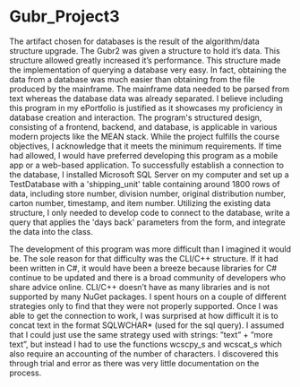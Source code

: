 # Gubr_Project3
The artifact chosen for databases is the result of the algorithm/data structure upgrade.  The Gubr2 was given a structure to hold it’s data.  This structure allowed greatly increased it’s performance.  This structure made the implementation of querying a database very easy.  In fact, obtaining the data from a database was much easier than obtaining from the file produced by the mainframe.  The mainframe data needed to be parsed from text whereas the database data was already separated.
I believe including this program in my ePortfolio is justified as it showcases my proficiency in database creation and interaction. The program's structured design, consisting of a frontend, backend, and database, is applicable in various modern projects like the MEAN stack. While the project fulfills the course objectives, I acknowledge that it meets the minimum requirements. If time had allowed, I would have preferred developing this program as a mobile app or a web-based application.
To successfully establish a connection to the database, I installed Microsoft SQL Server on my computer and set up a TestDatabase with a 'shipping_unit' table containing around 1800 rows of data, including store number, division number, original distribution number, carton number, timestamp, and item number. Utilizing the existing data structure, I only needed to develop code to connect to the database, write a query that applies the 'days back' parameters from the form, and integrate the data into the class.
 

 The development of this program was more difficult than I imagined it would be.  The sole reason for that difficulty was the CLI/C++ structure.  If it had been written in C#, it would have been a breeze because libraries for C# continue to be updated and there is a broad community of developers who share advice online.  CLI/C++ doesn’t have as many libraries and is not supported by many NuGet packages.  I spent hours on a couple of different strategies only to find that they were not properly supported.  Once I was able to get the connection to work, I was surprised at how difficult it is to concat text in the format SQLWCHAR* (used for the sql query).  I assumed that I could just use the same strategy used with strings: ”text” + ”more text”, but instead I had to use the functions wcscpy_s and wcscat_s which also require an accounting of the number of characters.  I discovered this through trial and error as there was very little documentation on the process.

